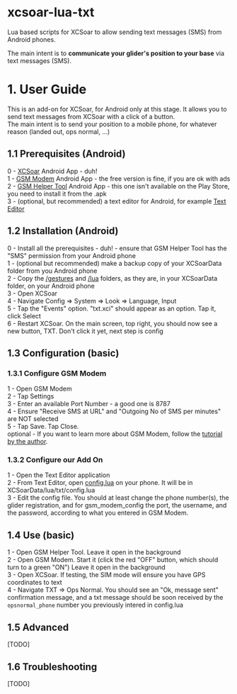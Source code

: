 # xcsoar-lua-txt
Lua based scripts for XCSoar to allow sending text messages (SMS) from Android phones.

The main intent is to **communicate your glider's position to your base** via text messages (SMS).

# 1. User Guide

This is an add-on for XCSoar, for Android only at this stage. It allows you to send text messages from XCSoar with a click of a button.    
The main intent is to send your position to a mobile phone, for whatever reason (landed out, ops normal, ...)

## 1.1 Prerequisites (Android)

0 - [XCSoar](https://play.google.com/store/apps/details?id=org.xcsoar&hl=en_NZ&gl=US) Android App - duh!   
1 - [GSM Modem](https://play.google.com/store/apps/details?id=com.gsmmodem&hl=en_NZ&gl=US) Android App - the free version is fine, if you are ok with ads   
2 - [GSM Helper Tool](https://github.com/sadiqodho/GSM-Helper-Tool) Android App - this one isn't available on the Play Store, you need to install it from the .apk   
3 - (optional, but recommended) a text editor for Android, for example [Text Editor](https://play.google.com/store/apps/details?id=com.byteexperts.texteditor&hl=en_NZ&gl=US)

## 1.2 Installation (Android)

0 - Install all the prerequisites - duh! - ensure that GSM Helper Tool has the "SMS" permission from your Android phone   
1 - (optional but recommended) make a backup copy of your XCSoarData folder from you Android phone   
2 - Copy the [/gestures](/gestures) and [/lua](/lua) folders, as they are, in your XCSoarData folder, on your Android phone   
3 - Open XCSoar   
4 - Navigate Config => System => Look => Language, Input   
5 - Tap the "Events" option. "txt.xci" should appear as an option. Tap it, click Select   
6 - Restart XCSoar. On the main screen, top right, you should now see a new button, TXT. Don't click it yet, next step is config   

## 1.3 Configuration (basic)

### 1.3.1 Configure GSM Modem

1 - Open GSM Modem     
2 - Tap Settings   
3 - Enter an available Port Number - a good one is 8787   
4 - Ensure "Receive SMS at URL" and "Outgoing No of SMS per minutes" are NOT selected   
5 - Tap Save. Tap Close.   
optional - If you want to learn more about GSM Modem, follow the [tutorial by the author](https://sindhitutorials.com/blog/gsm-modem-free-sms-android-app/).

### 1.3.2 Configure our Add On

1 - Open the Text Editor application   
2 - From Text Editor, open [config.lua](/lua/txt/config.lua) on your phone. It will be in XCSoarData/lua/txt/config.lua   
3 - Edit the config file. You should at least change the phone number(s), the glider registration, and for gsm_modem_config the port, the username, and the password, according to what you entered in GSM Modem.   

## 1.4 Use (basic)

1 - Open GSM Helper Tool. Leave it open in the background   
2 - Open GSM Modem. Start it (click the red "OFF" button, which should turn to a green "ON") Leave it open in the background   
3 - Open XCSoar. If testing, the SIM mode will ensure you have GPS coordinates to text      
4 - Navigate TXT => Ops Normal. You should see an "Ok, message sent" confirmation message, and a txt message should be soon received by the `opsnormal_phone` number you previously intered in config.lua

## 1.5 Advanced 
[TODO]

## 1.6 Troubleshooting
[TODO]
